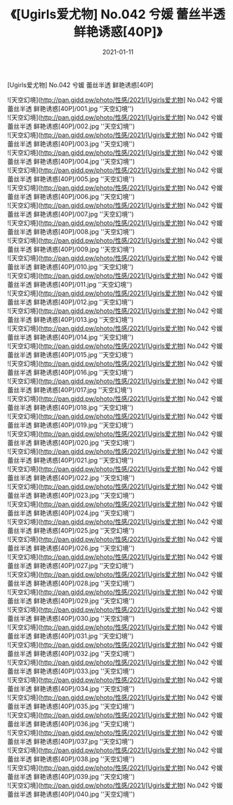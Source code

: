 ﻿---
layout: post
title:  《[Ugirls爱尤物] No.042 兮媛 蕾丝半透 鲜艳诱惑[40P]》
date:   2021-01-11
img: http://pan.gjdd.pw/photo/性感/2021/[Ugirls爱尤物] No.042 兮媛 蕾丝半透 鲜艳诱惑[40P]/000.jpg
categories: [美女, 性感, 泳衣]
---

[Ugirls爱尤物] No.042 兮媛 蕾丝半透 鲜艳诱惑[40P]



![天空幻境](http://pan.gjdd.pw/photo/性感/2021/[Ugirls爱尤物] No.042 兮媛 蕾丝半透 鲜艳诱惑[40P]/001.jpg ''天空幻境'') <br>
![天空幻境](http://pan.gjdd.pw/photo/性感/2021/[Ugirls爱尤物] No.042 兮媛 蕾丝半透 鲜艳诱惑[40P]/002.jpg ''天空幻境'') <br>
![天空幻境](http://pan.gjdd.pw/photo/性感/2021/[Ugirls爱尤物] No.042 兮媛 蕾丝半透 鲜艳诱惑[40P]/003.jpg ''天空幻境'') <br>
![天空幻境](http://pan.gjdd.pw/photo/性感/2021/[Ugirls爱尤物] No.042 兮媛 蕾丝半透 鲜艳诱惑[40P]/004.jpg ''天空幻境'') <br>
![天空幻境](http://pan.gjdd.pw/photo/性感/2021/[Ugirls爱尤物] No.042 兮媛 蕾丝半透 鲜艳诱惑[40P]/005.jpg ''天空幻境'') <br>
![天空幻境](http://pan.gjdd.pw/photo/性感/2021/[Ugirls爱尤物] No.042 兮媛 蕾丝半透 鲜艳诱惑[40P]/006.jpg ''天空幻境'') <br>
![天空幻境](http://pan.gjdd.pw/photo/性感/2021/[Ugirls爱尤物] No.042 兮媛 蕾丝半透 鲜艳诱惑[40P]/007.jpg ''天空幻境'') <br>
![天空幻境](http://pan.gjdd.pw/photo/性感/2021/[Ugirls爱尤物] No.042 兮媛 蕾丝半透 鲜艳诱惑[40P]/008.jpg ''天空幻境'') <br>
![天空幻境](http://pan.gjdd.pw/photo/性感/2021/[Ugirls爱尤物] No.042 兮媛 蕾丝半透 鲜艳诱惑[40P]/009.jpg ''天空幻境'') <br>
![天空幻境](http://pan.gjdd.pw/photo/性感/2021/[Ugirls爱尤物] No.042 兮媛 蕾丝半透 鲜艳诱惑[40P]/010.jpg ''天空幻境'') <br>
![天空幻境](http://pan.gjdd.pw/photo/性感/2021/[Ugirls爱尤物] No.042 兮媛 蕾丝半透 鲜艳诱惑[40P]/011.jpg ''天空幻境'') <br>
![天空幻境](http://pan.gjdd.pw/photo/性感/2021/[Ugirls爱尤物] No.042 兮媛 蕾丝半透 鲜艳诱惑[40P]/012.jpg ''天空幻境'') <br>
![天空幻境](http://pan.gjdd.pw/photo/性感/2021/[Ugirls爱尤物] No.042 兮媛 蕾丝半透 鲜艳诱惑[40P]/013.jpg ''天空幻境'') <br>
![天空幻境](http://pan.gjdd.pw/photo/性感/2021/[Ugirls爱尤物] No.042 兮媛 蕾丝半透 鲜艳诱惑[40P]/014.jpg ''天空幻境'') <br>
![天空幻境](http://pan.gjdd.pw/photo/性感/2021/[Ugirls爱尤物] No.042 兮媛 蕾丝半透 鲜艳诱惑[40P]/015.jpg ''天空幻境'') <br>
![天空幻境](http://pan.gjdd.pw/photo/性感/2021/[Ugirls爱尤物] No.042 兮媛 蕾丝半透 鲜艳诱惑[40P]/016.jpg ''天空幻境'') <br>
![天空幻境](http://pan.gjdd.pw/photo/性感/2021/[Ugirls爱尤物] No.042 兮媛 蕾丝半透 鲜艳诱惑[40P]/017.jpg ''天空幻境'') <br>
![天空幻境](http://pan.gjdd.pw/photo/性感/2021/[Ugirls爱尤物] No.042 兮媛 蕾丝半透 鲜艳诱惑[40P]/018.jpg ''天空幻境'') <br>
![天空幻境](http://pan.gjdd.pw/photo/性感/2021/[Ugirls爱尤物] No.042 兮媛 蕾丝半透 鲜艳诱惑[40P]/019.jpg ''天空幻境'') <br>
![天空幻境](http://pan.gjdd.pw/photo/性感/2021/[Ugirls爱尤物] No.042 兮媛 蕾丝半透 鲜艳诱惑[40P]/020.jpg ''天空幻境'') <br>
![天空幻境](http://pan.gjdd.pw/photo/性感/2021/[Ugirls爱尤物] No.042 兮媛 蕾丝半透 鲜艳诱惑[40P]/021.jpg ''天空幻境'') <br>
![天空幻境](http://pan.gjdd.pw/photo/性感/2021/[Ugirls爱尤物] No.042 兮媛 蕾丝半透 鲜艳诱惑[40P]/022.jpg ''天空幻境'') <br>
![天空幻境](http://pan.gjdd.pw/photo/性感/2021/[Ugirls爱尤物] No.042 兮媛 蕾丝半透 鲜艳诱惑[40P]/023.jpg ''天空幻境'') <br>
![天空幻境](http://pan.gjdd.pw/photo/性感/2021/[Ugirls爱尤物] No.042 兮媛 蕾丝半透 鲜艳诱惑[40P]/024.jpg ''天空幻境'') <br>
![天空幻境](http://pan.gjdd.pw/photo/性感/2021/[Ugirls爱尤物] No.042 兮媛 蕾丝半透 鲜艳诱惑[40P]/025.jpg ''天空幻境'') <br>
![天空幻境](http://pan.gjdd.pw/photo/性感/2021/[Ugirls爱尤物] No.042 兮媛 蕾丝半透 鲜艳诱惑[40P]/026.jpg ''天空幻境'') <br>
![天空幻境](http://pan.gjdd.pw/photo/性感/2021/[Ugirls爱尤物] No.042 兮媛 蕾丝半透 鲜艳诱惑[40P]/027.jpg ''天空幻境'') <br>
![天空幻境](http://pan.gjdd.pw/photo/性感/2021/[Ugirls爱尤物] No.042 兮媛 蕾丝半透 鲜艳诱惑[40P]/028.jpg ''天空幻境'') <br>
![天空幻境](http://pan.gjdd.pw/photo/性感/2021/[Ugirls爱尤物] No.042 兮媛 蕾丝半透 鲜艳诱惑[40P]/029.jpg ''天空幻境'') <br>
![天空幻境](http://pan.gjdd.pw/photo/性感/2021/[Ugirls爱尤物] No.042 兮媛 蕾丝半透 鲜艳诱惑[40P]/030.jpg ''天空幻境'') <br>
![天空幻境](http://pan.gjdd.pw/photo/性感/2021/[Ugirls爱尤物] No.042 兮媛 蕾丝半透 鲜艳诱惑[40P]/031.jpg ''天空幻境'') <br>
![天空幻境](http://pan.gjdd.pw/photo/性感/2021/[Ugirls爱尤物] No.042 兮媛 蕾丝半透 鲜艳诱惑[40P]/032.jpg ''天空幻境'') <br>
![天空幻境](http://pan.gjdd.pw/photo/性感/2021/[Ugirls爱尤物] No.042 兮媛 蕾丝半透 鲜艳诱惑[40P]/033.jpg ''天空幻境'') <br>
![天空幻境](http://pan.gjdd.pw/photo/性感/2021/[Ugirls爱尤物] No.042 兮媛 蕾丝半透 鲜艳诱惑[40P]/034.jpg ''天空幻境'') <br>
![天空幻境](http://pan.gjdd.pw/photo/性感/2021/[Ugirls爱尤物] No.042 兮媛 蕾丝半透 鲜艳诱惑[40P]/035.jpg ''天空幻境'') <br>
![天空幻境](http://pan.gjdd.pw/photo/性感/2021/[Ugirls爱尤物] No.042 兮媛 蕾丝半透 鲜艳诱惑[40P]/036.jpg ''天空幻境'') <br>
![天空幻境](http://pan.gjdd.pw/photo/性感/2021/[Ugirls爱尤物] No.042 兮媛 蕾丝半透 鲜艳诱惑[40P]/037.jpg ''天空幻境'') <br>
![天空幻境](http://pan.gjdd.pw/photo/性感/2021/[Ugirls爱尤物] No.042 兮媛 蕾丝半透 鲜艳诱惑[40P]/038.jpg ''天空幻境'') <br>
![天空幻境](http://pan.gjdd.pw/photo/性感/2021/[Ugirls爱尤物] No.042 兮媛 蕾丝半透 鲜艳诱惑[40P]/039.jpg ''天空幻境'') <br>
![天空幻境](http://pan.gjdd.pw/photo/性感/2021/[Ugirls爱尤物] No.042 兮媛 蕾丝半透 鲜艳诱惑[40P]/040.jpg ''天空幻境'') <br>